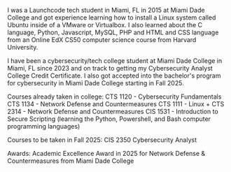 I was a Launchcode tech student in Miami, FL in 2015 at Miami Dade College and got experience learning how to install a Linux system called Ubuntu inside of a VMware or Virtualbox. I also learned about the C language, Python, Javascript, MySQL, PHP and HTML and CSS language from an Online EdX CS50 computer science course from Harvard University.

I have been a cybersecurity/tech college student at Miami Dade College in Miami, FL since 2023 and on track to getting my Cybersecurity Analyst College Credit Certificate. I also got accepted into the bachelor's program for cybersecurity in Miami Dade College starting in Fall 2025. 

Courses already taken in college:
CTS 1120 - Cybersecurity Fundamentals
CTS 1134 - Network Defense and Countermeasures 
CTS 1111 - Linux + 
CTS 2314 - Network Defense and Countermeasures
CIS 1531 - Introduction to Secure Scripting (learning the Python, Powershell, and Bash computer programming languages)

Courses to be taken in Fall 2025:
CIS 2350 Cybersecurity Analyst

Awards:
Academic Excellence Award in 2025 for Network Defense & Countermeasures from Miami Dade College
